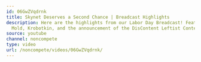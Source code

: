 ```yaml
---
id: 06GwZVqdrnk
title: Skynet Deserves a Second Chance | Breadcast Highlights
description: Here are the highlights from our Labor Day Breadcast! Featuring Black
  Mold, Krobotkin, and the announcement of the DisContent Leftist Content Collective!
source: youtube
channel: noncompete
type: video
url: /noncompete/videos/06GwZVqdrnk/
---
```


